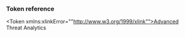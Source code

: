 ### Token reference
<Token xmlns:xlinkError=""http://www.w3.org/1999/xlink"">Advanced Threat Analytics</Token>
